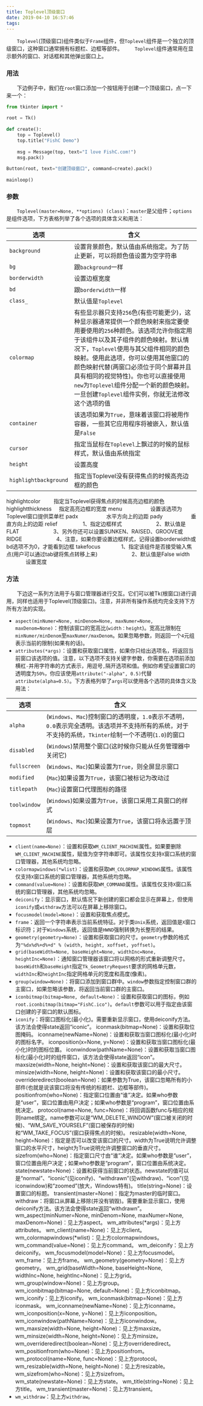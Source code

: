 ```yaml
---
title: Toplevel顶级窗口
date: 2019-04-10 16:57:46
tags:
---
```

&emsp;&emsp;`Toplevel`(顶级窗口)组件类似于`Frame`组件，但`Toplevel`组件是一个独立的顶级窗口，这种窗口通常拥有标题栏、边框等部件。
&emsp;&emsp;`Toplevel`组件通常用在显示额外的窗口、对话框和其他弹出窗口上。

### 用法

&emsp;&emsp;下边例子中，我们在`root`窗口添加一个按钮用于创建一个顶级窗口，点一下来一个：

``` python
from tkinter import *
​
root = Tk()
​
def create():
    top = Toplevel()
    top.title("FishC Demo")
​
    msg = Message(top, text="I love FishC.com!")
    msg.pack()
​
Button(root, text="创建顶级窗口", command=create).pack()
​
mainloop()
```

### 参数

&emsp;&emsp;`Toplevel(master=None, **options) (class)`：`master`是父组件；`options`是组件选项，下方表格列举了各个选项的具体含义和用法：

选项                   | 含义
----------------------|-------------
`background`          | 设置背景颜色，默认值由系统指定。为了防止更新，可以将颜色值设置为空字符串
`bg`                  | 跟`background`一样
`borderwidth`         | 设置边框宽度
`bd`                  | 跟`borderwidth`一样
`class_`              | 默认值是`Toplevel`
`colormap`            | 有些显示器只支持`256`色(有些可能更少)，这种显示器通常提供一个颜色映射来指定要使用要使用的`256`种颜色。该选项允许你指定用于该组件以及其子组件的颜色映射。默认情况下，`Toplevel`使用与其父组件相同的颜色映射。使用此选项，你可以使用其他窗口的颜色映射代替(两窗口必须位于同个屏幕并且具有相同的视觉特性)。你也可以直接使用`new`为`Toplevel`组件分配一个新的颜色映射。一旦创建`Toplevel`组件实例，你就无法修改这个选项的值
`container`           | 该选项如果为`True`，意味着该窗口将被用作容器，一些其它应用程序将被嵌入，默认值是`False`
`cursor`              | 指定当鼠标在`Toplevel`上飘过的时候的鼠标样式，默认值由系统指定
`height`              | 设置高度
`highlightbackground` | 指定当Toplevel没有获得焦点的时候高亮边框的颜色

highlightcolor         指定当Toplevel获得焦点的时候高亮边框的颜色
highlightthickness     指定高亮边框的宽度
menu                   设置该选项为Toplevel窗口提供菜单栏
padx                   水平方向上的边距
pady                   垂直方向上的边距
relief                 1、指定边框样式
                       2、默认值是FLAT
                       3、另外你还可以设置SUNKEN、RAISED、GROOVE或RIDGE
                       4、注意，如果你要设置边框样式，记得设置borderwidth或bd选项不为0，才能看到边框
takefocus              1、指定该组件是否接受输入焦点(用户可以通过tab键将焦点转移上来)
                       2、默认值是False
width                  设置宽度

### 方法

&emsp;&emsp;下边这一系列方法用于与窗口管理器进行交互。它们可以被Tk(根窗口)进行调用，同样也适用于Toplevel(顶级窗口)。注意，并非所有操作系统均完全支持下方所有方法的实现。

- `aspect(minNumer=None, minDenom=None, maxNumer=None, maxDenom=None)`：控制该窗口的宽高比(`width：height`)。宽高比限制在`minNumer/minDenom`至`maxNumer/maxDenom`。如果忽略参数，则返回一个`4`元组表示当前的限制(如果有的话)。
- `attributes(*args)`：设置和获取窗口属性，如果你只给出选项名，将返回当前窗口该选项的值。注意，以下选项不支持关键字参数，你需要在选项前添加横杠`-`并用字符串的方式表示，用逗号`,`隔开选项和值。例如你希望设置窗口的透明度为`50%`，你应该使用`attribute("-alpha", 0.5)`代替`attribute(alpha=0.5)`。下方表格列举了`args`可以使用各个选项的具体含义及用法：

选项         | 含义
-------------|-------
`alpha`      | (`Windows`、`Mac`)控制窗口的透明度，`1.0`表示不透明，`0.0`表示完全透明。该选项并不支持所有的系统，对于不支持的系统，`Tkinter`绘制一个不透明(`1.0`)的窗口
`disabled`   | (`Windows`)禁用整个窗口(这时候你只能从任务管理器中关闭它)
`fullscreen` | (`Windows`、`Mac`)如果设置为`True`，则全屏显示窗口
`modified`   | (`Mac`)如果设置为`True`，该窗口被标记为改动过
`titlepath`  | (`Mac`)设置窗口代理图标的路径
`toolwindow` | (`Windows`)如果设置为`True`，该窗口采用工具窗口的样式
`topmost`    | (`Windows`、`Mac`)如果设置为`True`，该窗口将永远置于顶层

- `client(name=None)`：设置和获取`WM_CLIENT_MACHINE`属性。如果要删除`WM_CLIENT_MACHINE`属性，赋值为空字符串即可。该属性仅支持`X`窗口系统的窗口管理器，其他系统均忽略。
- `colormapwindows(*wlist)`：设置和获取`WM_COLORMAP_WINDOWS`属性。该属性仅支持`X`窗口系统的窗口管理器，其他系统均忽略。
- `command(value=None)`：设置和获取`WM_COMMAND`属性。该属性仅支持`X`窗口系统的窗口管理器，其他系统均忽略。
- `deiconify`：显示窗口，默认情况下新创建的窗口都会显示在屏幕上，但使用`iconify`或`withdraw`方法可以在屏幕上移除窗口。
- `focusmodel(model=None)`：设置和获取焦点模式。
- `frame`：返回一个字符串表示当前系统特征。对于类`Unix`系统，返回值是`X`窗口标识符；对于`Windows`系统，返回值是`HWND`强制转换为长整形的结果。
- `geometry(geometry=None)`：设置和获取窗口的尺寸。`geometry`参数的格式为`"%dx%d%+d%+d" % (width, height, xoffset, yoffset)`。
- `grid(baseWidth=None, baseHeight=None, widthInc=None, heightInc=None)`：通知窗口管理器该窗口将以网格的形式重新调整尺寸。`baseWidth`和`baseHeight`指定`Tk_GeometryRequest`要求的网格单元数，`widthInc`和`heightInc`指定网格单元的宽度和高度(像素)。
- `group(window=None)`：将窗口添加到窗口群中。`window`参数指定控制窗口群的主窗口，如果忽略该参数，将返回当前窗口群的主窗口。
- `iconbitmap(bitmap=None, default=None)`：设置和获取窗口的图标，例如`root.iconbitmap(bitmap="FishC.ico")`。`default`参数可以用于指定由该窗口创建的子窗口的默认图标。
- `iconify`：将窗口图标化(最小化)。需要重新显示窗口，使用deiconify方法。该方法会使得state返回“iconic”。
iconmask(bitmap=None)：设置和获取位图掩码。
iconname(newName=None)：设置和获取当窗口图标化(最小化)时的图标名字。
iconposition(x=None, y=None)：设置和获取当窗口图标化(最小化)时的图标位置。
iconwindow(pathName=None)：设置和获取当窗口图标化(最小化)时的组件窗口，该方法会使得state返回“icon”。
maxsize(width=None, height=None)：设置和获取该窗口的最大尺寸。
minsize(width=None, height=None)：设置和获取该窗口的最小尺寸。
overrideredirect(boolean=None)：如果参数为True，该窗口忽略所有的小部件(也就是说该窗口将没有传统的标题栏、边框等部件)。
positionfrom(who=None)：指定窗口位置由“谁”决定。如果who参数是“user”，窗口位置由用户决定；如果who参数是“program”，窗口位置由系统决定。
protocol(name=None, func=None)：将回调函数func与相应的规则name绑定。name参数可以是“WM_DELETE_WINDOW”(窗口被关闭的时候)、“WM_SAVE_YOURSELF”(窗口被保存的时候)和“WM_TAKE_FOCUS”(窗口获得焦点的时候)。
resizable(width=None, height=None)：指定是否可以改变该窗口的尺寸。width为True说明允许调整窗口的水平尺寸，height为True说明允许调整窗口的垂直尺寸。
sizefrom(who=None)：指定窗口尺寸由“谁”决定。如果who参数是“user”，窗口位置由用户决定；如果who参数是“program”，窗口位置由系统决定。
state(newstate=None)：设置和获得当前窗口的状态。newstate的值可以是“normal”、“iconic”(见iconify)、“withdrawn”(见withdraw)、“icon”(见iconwindow)和“zoomed”(放大，Windows特有)。
title(string=None)：设置窗口的标题。
transient(master=None)：指定为master的临时窗口。
withdraw：将窗口从屏幕上移除(并没有销毁)。需要重新显示窗口，使用deiconify方法。该方法会使得state返回“withdrawn”。
wm_aspect(minNumer=None, minDenom=None, maxNumer=None, maxDenom=None)：见上方aspect。
wm_attributes(*args)：见上方attributes。
wm_client(name=None)：见上方client。
wm_colormapwindows(*wlist)：见上方colormapwindows。
wm_command(value=None)：见上方command。
wm_deiconify：见上方deiconify。
wm_focusmodel(model=None)：见上方focusmodel。
wm_frame：见上方frame。
wm_geometry(geometry=None)：见上方geometry。
wm_grid(baseWidth=None, baseHeight=None, widthInc=None, heightInc=None)：见上方grid。
wm_group(window=None)：见上方group。
wm_iconbitmap(bitmap=None, default=None)：见上方iconbitmap。
wm_iconify：见上方iconify。
wm_iconmask(bitmap=None)：见上方iconmask。
wm_iconname(newName=None)：见上方iconname。
wm_iconposition(x=None, y=None)：见上方iconposition。
wm_iconwindow(pathName=None)：见上方iconwindow。
wm_maxsize(width=None, height=None)：见上方maxsize。
wm_minsize(width=None, height=None)：见上方minsize。
wm_overrideredirect(boolean=None)：见上方overrideredirect。
wm_positionfrom(who=None)：见上方positionfrom。
wm_protocol(name=None, func=None)：见上方protocol。
wm_resizable(width=None, height=None)：见上方resizable。
wm_sizefrom(who=None)：见上方sizefrom。
wm_state(newstate=None)：见上方state。
wm_title(string=None)：见上方title。
wm_transient(master=None)：见上方transient。
- `wm_withdraw`：见上方`withdraw`。